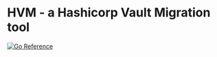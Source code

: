 # HVM - a Hashicorp Vault Migration tool

[![Go Reference](https://pkg.go.dev/badge/github.com/j4ng5y/hvm.svg)](https://pkg.go.dev/github.com/j4ng5y/hvm)
